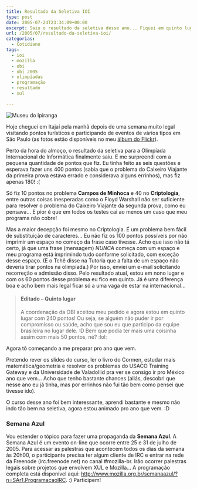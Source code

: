 ```yaml
---
title: Resultado da Seletiva IOI
type: post
date: 2005-07-24T23:34:09+00:00
excerpt: Saiu o resultado da seletiva desse ano... Fiquei em quinto lugar!
url: /2005/07/resultado-da-seletiva-ioi/
categorias:
  - Cotidiano
tags:
  - ioi
  - mozilla
  - obi
  - obi 2005
  - olimpíadas
  - programação
  - resultado
  - xul

---
```

![Museu do Ipiranga](https://farm1.staticflickr.com/21/28481998_87a2fe24ad.jpg)

Hoje cheguei em Itajaí pela manhã depois de uma semana muito legal visitando pontos turísticos e participando de eventos de vários tipos em São Paulo (as fotos estão disponíveis no meu [álbum do Flickr][2]).

Perto da hora do almoço, o resultado da seletiva para a Olimpíada Internacional de Informática finalmente saiu. E me surpreendi com a pequena quantidade de pontos que fiz. Eu tinha feito as seis questões e esperava fazer uns 400 pontos (sabia que o problema do Caixeiro Viajante da primeira prova estava errado e considerava alguns errinhos), mas fiz apenas 180! :(

Só fiz 10 pontos no problema **Campos de Minhoca** e 40 no **Criptologia**, entre outras coisas inesperadas como o Floyd Warshall não ser suficiente para resolver o problema do Caixeiro Viajante da segunda prova, como eu pensava… E pior é que em todos os testes cai ao menos um caso que meu programa não cobre!

Mas a maior decepção foi mesmo no Criptologia. É um problema bem fácil de substituição de caracteres… Eu não fiz os 100 pontos possíveis por não imprimir um espaço no começo da frase caso tivesse. Acho que isso não tá certo, já que uma frase (mensagem) _NUNCA_ começa com um espaço e meu programa está imprimindo tudo conforme solicitado, com exceção desse espaço. (E o Tchê disse na Tutoria que a falta de um espaço não deveria tirar pontos na olimpíada.) Por isso, enviei um e-mail solicitando recorreção e admissão disso. Pelo resultado atual, estou em nono lugar e com os 60 pontos desse problema eu fico em quinto. Já é uma diferença boa e acho bem mais legal ficar só a uma vaga de estar na internacional…

> #### Editado – Quinto lugar
>
> A coordenação da OBI aceitou meu pedido e agora estou em quinto lugar com 240 pontos! Ou seja, se alguém não puder ir por compromisso ou saúde, acho que sou eu que participo da equipe brasileira no lugar dele. :D Bem que podia ter mais uma coisinha assim com mais 50 pontos, né? :lol:

Agora tô começando a me preparar pro ano que vem.

Pretendo rever os slides do curso, ler o livro do Cormen, estudar mais matemática/geometria e resolver os problemas do USACO Training Gateway e da Universidade de Valadollid pra ver se consigo ir pro México ano que vem… Acho que tenho bastante chances (aliás, descobri que nesse ano eu já tinha, mas por errinhos não fui tão bem como pensei que tivesse ido).

O curso desse ano foi bem interessante, aprendi bastante e mesmo não indo tão bem na seletiva, agora estou animado pro ano que vem. :D

### Semana Azul

Vou estender o tópico para fazer uma propaganda da **Semana Azul**. A Semana Azul é um evento on-line que ocorre entre 25 e 31 de julho de 2005. Para acessar as palestras que acontecem todos os dias da semana às 20h00, o participante precisa ter algum cliente de IRC e entrar na rede da Freenode (irc.freenode.net) no canal #mozilla-br. Irão ocorrer palestras legais sobre projetos que envolvem XUL e Mozilla… A programação completa está disponível aqui: <http://www.mozilla.org.br/semanaazul/?n=SAr1.ProgramacaoIRC>. :) Participem!

 [2]: http://www.flickr.com/photos/tiago
